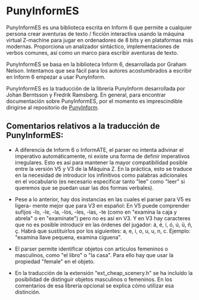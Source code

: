 # PunyInformES

PunyInformES es una biblioteca escrita en Inform 6 que permite a cualquier persona
crear aventuras de texto / ficción interactiva usando la máquina virtual Z-machine
para jugar en ordenadores de 8 bits y en plataformas más modernas. Proporciona un
analizador sintáctico, implementaciones de verbos comunes, así como un marco para
escribir aventuras de texto.

PunyInformES se basa en la biblioteca Inform 6, desarrollada por Graham Nelson.
Intentamos que sea fácil para los autores acostumbrados a escribir en Inform 6
empezar a usar PunyInform.

PunyInformES es la traducción de la librería PunyInform desarrollada por Johan
Berntsson y Fredrik Ramsberg. En general, para encontrar documentación sobre
PunyInformES, por el momento es imprescindible dirigirse al repositorio de
[PunyInform](https://github.com/johanberntsson/PunyInform).

## Comentarios relativos a la traducción de PunyInformES:

* A diferencia de Inform 6 o InformATE, el parser no intenta adivinar el imperativo
automáticamente, ni existe una forma de definir imperativos irregulares. Esto es
así para mantener la mayor compatibilidad posible entre la versión V5 y V3 de la
Máquina Z. En la práctica, esto se traduce en la necesidad de introducir los
infinitivos como palabras adicionales en el vocabulario (es necesario especificar
tanto "lee" como "leer" si queremos que se puedan usar las dos formas verbales).

* Pese a lo anterior, hay dos instancias en las cuales el parser para V5 es ligera-
mente mejor que para V3 en español: En V5 puede comprender sufijos -lo, -le, -la,
-los, -les, -las, -te (como en "examina la caja y abrela" o en "examinate") pero no
es así en V3. Y en V3 hay caracteres que no es posible introducir en las órdenes
del jugador: á, é, í, ó, ú, ü, ñ, ç. Habrá que sustituirlos por los siguientes:
a, e, i, o, u, u, n, c. Ejemplo: "examina llave pequena, examina ciguena".

* El parser permite identificar objetos con artículos femeninos o masculinos, como
"el libro" o "la casa". Para ello hay que usar la propiedad "female" en el objeto.

* En la traducción de la extensión "ext_cheap_scenery.h" se ha incluído la
posibilidad de distinguir objetos masculinos o femeninos. En los comentarios de
esa librería opcional se explica cómo utilizar esa distinción.
